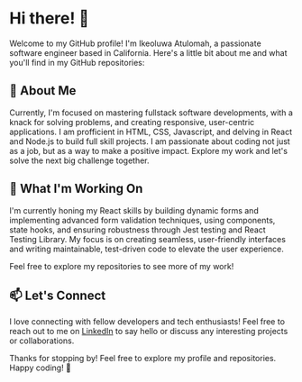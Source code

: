 
# Hi there! 👋

Welcome to my GitHub profile! I'm Ikeoluwa Atulomah, a passionate software engineer based in California. Here's a little bit about me and what you'll find in my GitHub repositories:

## 🚀 About Me

Currently, I'm focused on mastering fullstack software developments, with a knack for solving problems, and creating responsive, user-centric applications. I am profficient in HTML, CSS, Javascript, and delving in React and Node.js to build full skill projects. I am passionate about coding not just as a job, but as a way to make a positive impact. Explore my work and let's solve the next big challenge together. 

## 🌱 What I'm Working On
I'm currently honing my React skills by building dynamic forms and implementing advanced form validation techniques, using components, state hooks, and ensuring robustness through Jest testing and React Testing Library. My focus is on creating seamless, user-friendly interfaces and writing maintainable, test-driven code to elevate the user experience.


Feel free to explore my repositories to see more of my work!

## 📫 Let's Connect

I love connecting with fellow developers and tech enthusiasts! Feel free to reach out to me on [LinkedIn]([link](https://www.linkedin.com/in/ikeoluwa-atulomah-07396256/)) to say hello or discuss any interesting projects or collaborations.



Thanks for stopping by! Feel free to explore my profile and repositories. Happy coding! 🚀
